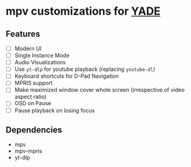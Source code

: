# mpv customizations for [YADE](https://gitlab.com/webyfy/iot/e-gurukul/yade)

## Features
- [ ] Modern UI
- [ ] Single Instance Mode
- [ ] Audio Visualizations
- [ ] Use `yt-dlp` for youtube playback (replacing `youtube-dl`)
- [ ] Keyboard shortcuts for D-Pad Navigation
- [ ] MPRIS support
- [ ] Make maximized window cover whole screen (irrespective of video aspect ratio)
- [ ] OSD on Pause
- [ ] Pause playback on losing focus

## Dependencies
- mpv
- mpv-mpris
- yt-dlp

